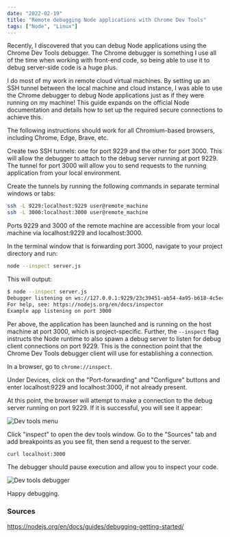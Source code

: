```yaml
---
date: "2022-02-19"
title: "Remote debugging Node applications with Chrome Dev Tools"
tags: ["Node", "Linux"]
---
```


Recently, I discovered that you can debug Node applications using the Chrome Dev Tools debugger. The Chrome debugger is something I use all of the time when working with front-end code, so being able to use it to debug server-side code is a huge plus.

I do most of my work in remote cloud virtual machines. By setting up an SSH tunnel between the local machine and cloud instance, I was able to use the Chrome debugger to debug Node applications just as if they were running on my machine! This guide expands on the official Node documentation and details how to set up the required secure connections to achieve this.

The following instructions should work for all Chromium-based browsers, including Chrome, Edge, Brave, etc.

Create two SSH tunnels: one for port 9229 and the other for port 3000. This will allow the debugger to attach to the debug server running at port 9229. The tunnel for port 3000 will allow you to send requests to the running application from your local environment.

Create the tunnels by running the following commands in separate terminal windows or tabs:
```bash
ssh -L 9229:localhost:9229 user@remote_machine
ssh -L 3000:localhost:3000 user@remote_machine
```

Ports 9229 and 3000 of the remote machine are accessible from your local machine via localhost:9229 and localhost:3000.

In the terminal window that is forwarding port 3000, navigate to your project directory and run:
```bash
node --inspect server.js
```
This will output:
```bash
$ node --inspect server.js
Debugger listening on ws://127.0.0.1:9229/23c39451-ab54-4a95-b618-4c5e41ea5638
For help, see: https://nodejs.org/en/docs/inspector
Example app listening on port 3000
```

Per above, the application has been launched and is running on the host machine at port 3000, which is project-specific. Further, the `--inspect` flag instructs the Node runtime to also spawn a debug server to listen for debug client connections on port 9229. This is the connection point that the Chrome Dev Tools debugger client will use for establishing a connection.

In a browser, go to `chrome://inspect`. 

Under Devices, click on the "Port-forwarding" and "Configure" buttons and enter localhost:9229 and localhost:3000, if not already present.

At this point, the browser will attempt to make a connection to the debug server running on port 9229. If it is successful, you will see it appear:

![Dev tools menu](/assets/images/2022-02-19_01.webp "dev tools")

Click "inspect" to open the dev tools window. Go to the "Sources" tab and add breakpoints as you see fit, then send a request to the server.
```bash
curl localhost:3000
```
The debugger should pause execution and allow you to inspect your code.

![Dev tools debugger](/assets/images/2022-02-19_02.webp "dev tools debugger")

Happy debugging.

### Sources
https://nodejs.org/en/docs/guides/debugging-getting-started/
